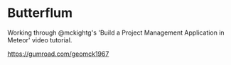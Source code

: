 # Butterflum

Working through @mckightg's 'Build a Project Management Application in Meteor' video tutorial.

https://gumroad.com/geomck1967
